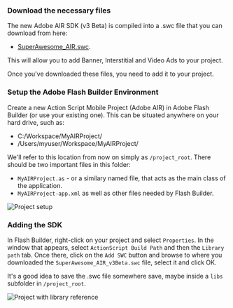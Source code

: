 ### Download the necessary files

The new Adobe AIR SDK (v3 Beta) is compiled into a .swc file that you can download from here:
* [SuperAwesome_AIR.swc](https://github.com/SuperAwesomeLTD/sa-adobeair-sdk/blob/master/bin/SuperAwesome_AIR.swc?raw=true).

This will allow you to add Banner, Interstitial and Video Ads to your project.

Once you've downloaded these files, you need to add it to your project.


### Setup the Adobe Flash Builder Environment

Create a new Action Script Mobile Project (Adobe AIR) in Adobe Flash Builder (or use your existing one). This can be situated anywhere on your hard drive, such as:

  * C:/Workspace/MyAIRProject/
  * /Users/myuser/Workspace/MyAIRProject/

We'll refer to this location from now on simply as `/project_root`. There should be two important files in this folder:
  * `MyAIRProject.as` - or a similary named file, that acts as the main class of the application.
  * `MyAIRProject-app.xml`
as well as other files needed by Flash Builder.

![](img/project_source.png "Project setup")

### Adding the SDK

In Flash Builder, right-click on your project and select `Properties`. In the window that appears, select `ActionScript Build Path` and then the `Library path` tab. 
Once there, click on the `Add SWC` button and browse to where you downloaded the `SuperAwesome_AIR_v3Beta.swc` file, select it and click OK.

It's a good idea to save the .swc file somewhere save, maybe inside a `libs` subfolder in `/project_root`. 

![](img/project_withlib.png "Project with library reference")
